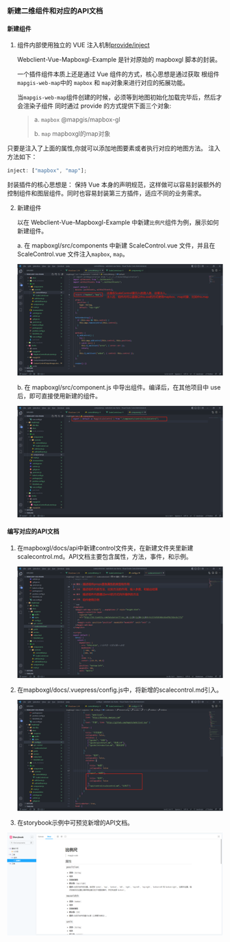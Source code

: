 ### 新建二维组件和对应的API文档

#### 新建组件

1. 组件内部使用独立的 VUE 注入机制[provide/inject](https://vuejs.org/v2/api/#provide-inject)

   Webclient-Vue-Mapboxgl-Example 是针对原始的 mapboxgl 脚本的封装。

   一个插件组件本质上还是通过 Vue 组件的方式，核心思想是通过获取 根组件`mapgis-web-map`中的 `mapbox` 和 `map`对象来进行对应的拓展功能。

   当`mapgis-web-map`组件创建的时候，必须等到地图初始化加载完毕后，然后才会渲染子组件 同时通过 provide 的方式提供下面三个对象:

   > a. `mapbox` @mapgis/mapbox-gl
   >
   > b. `map` mapboxgl的map对象
   >

只要是注入了上面的属性,你就可以添加地图要素或者执行对应的地图方法。 注入方法如下：

```js
inject: ["mapbox", "map"];
```

封装插件的核心思想是： 保持 Vue 本身的声明规范，这样做可以容易封装额外的控制组件和图层组件。同时也容易封装第三方插件，适应不同的业务需求。

2. 新建组件

   以在 Webclient-Vue-Mapboxgl-Example 中新建`比例尺`组件为例，展示如何新建组件。

   a. 在 mapboxgl/src/components 中新建 ScaleControl.vue 文件，并且在 ScaleControl.vue 文件注入`mapbox`, `map`。

   ![components6-2d.png](./images/component6-2d.png)

   b. 在 mapboxgl/src/component.js 中导出组件。编译后，在其他项目中 use 后，即可直接使用新建的组件。

   ![components7-2.png](./images/component7-2.png)

#### 编写对应的API文档

1. 在mapboxgl/docs/api中新建control文件夹，在新建文件夹里新建scalecontrol.md。API文档主要包含属性，方法，事件，和示例。

   ![API-2.png](./images/API-2.png)

2. 在mapboxgl/docs/.vuepress/config.js中，将新增的scalecontrol.md引入。

   ![API-1-2.png](./images/API-1-2.png)

3.  在storybook示例中可预览新增的API文档。

   ![API-2-2.png](./images/API-2-2.png)

   